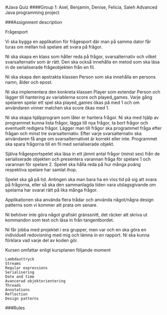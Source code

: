 #Java Quiz
####Group 1: Axel, Benjamin, Denise, Felicia, Saleh
Advanced Java programming project

###Assignment description

Frågesport

Vi ska bygga en applikation för frågesport där man på samma dator får turas om mellan två spelare att svara på frågor.

Ni ska skapa en klass som håller reda på frågor, svarsalternativ och vilket svarsalternativ som är rätt. Den ska också innehålla en metod som ska läsa in de serialiserade frågeobjekten från en fil.

Ni ska skapa den apstrakta klassen Person som ska innehålla en persons namn, ålder och epost.

Ni ska implementera den konkreta klassen Player som extendar Person och lägger till hantering av variablerna score och played_games. Varje gång spelaren spelar ett spel ska played_games ökas på med 1 och om användaren vinner matchen ska score ökas med 1.

Ni ska skapa hjälpprogram som låter er hantera frågor. Ni ska med hjälp av programmet kunna lista frågor, lägga till nya frågor, ta bort frågor och eventuellt redigera frågor. Lägger man till frågor ska programmet fråga efter frågan och minst tre svarsalternativ. Efter varje svarsalternativ ska användaren få ange om svarsalternativet är korrekt eller inte. Programmet ska spara frågorna till en fil med serialiserade objekt.

Själva frågesportspelet ska läsa in ett jämnt antal frågor (minst sex) från de serialiserade objekten och presentera varannan fråga för spelare 1 och varannan för spelare 2. Spelet ska hålla reda på hur många poäng respektiva spelare har samlat ihop.

Spelet ska gå på tid. Antingen ska man bara ha en viss tid på sig att svara på frågorna, eller så ska den sammanlagda tiden vara utslagsgivande om spelarna har svarat rätt på lika många frågor.

Applikationen ska använda flera trådar och använda något/några design patterns som vi kommer att prata om senare.

Ni behöver inte göra något grafiskt gränssnitt, det räcker att skriva ut kommandon som text och läsa in från tangentbordet.

Ni får jobba med projektet i era grupper, men var och en ska göra en individuell redovisning med mig och lämna in en rapport. Ni ska kunna förklara vad varje del av koden gör.

Kursen omfattar enligt kursplanen följande moment

    Lambdauttryck
    Streams
    Regular expressions
    Serialisering
    Date and time
    Avancerad objektorientering
    Threads
    Annotations
    Reflection
    Design patterns 



###Rules
